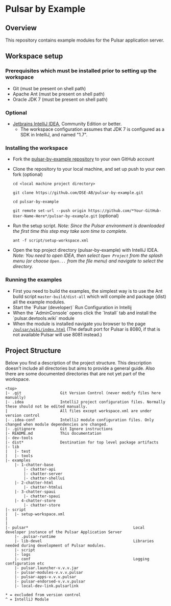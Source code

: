 Pulsar by Example
=================

Overview
--------
This repository contains example modules for the Pulsar application server.

Workspace setup
---------------
### Prerequisites which must be installed prior to setting up the workspace
* Git (must be present on shell path)
* Apache Ant (must be present on shell path)
* Oracle JDK 7 (must be present on shell path)

### Optional
* [Jetbrains IntelliJ IDEA](https://www.jetbrains.com/idea), Community Edition or better.
    * The workspace configuration assumes that JDK 7 is configured as a SDK in IntelliJ, and named "1.7".

### Installing the workspace
* Fork the [pulsar-by-example repository](https://github.com/DSE-AB/pulsar-by-example) to your own GitHub account
* Clone the repository to your local machine, and set up push to your own fork (optional)

    `cd <local machine project directory>`
    
    `git clone https://github.com/DSE-AB/pulsar-by-example.git`
    
    `cd pulsar-by-example`
    
    `git remote set-url --push origin https://github.com/*Your-GitHub-User-Name-Here*/pulsar-by-example.git` (optional)
    
* Run the setup script. *Note: Since the Pulsar environment is downloaded the first time this step 
may take som time to complete.*

    `ant -f script/setup-workspace.xml`
    
* Open the top project directory (pulsar-by-example) with IntelliJ IDEA. *Note: You need to open IDEA, then 
select `Open Project` from the splash menu (or choose `Open...` from the file menu) and navigate to select the directory.*

### Running the examples
* First you need to build the examples, the simplest way is to use the Ant build script `master-build/dist-all` which will compile and package (dist) all the example modules.
* Start the ´Pulsar (developer)` Run Configuration in Intellij
* When the ´AdminConsole´ opens click the ´Install´ tab and install the ´pulsar.devtools.wiki´ module
* When the module is installed navigate you browser to the page [`/pulsar/wiki/index.html`](http://localhost:8080/pulsar/wiki/index.html) (The default port for Pulsar is 8080, if that is not available Pulsar will use 8081 instead.) 

    
Project Structure
-----------------
Below you find a description of the project structure. This description doesn't include all directories but aims to 
provide a general guide. Also there are some documented directories that are not yet part of the workspace.

    <top>
    |- .git                 Git Version Control (never modify files here manually)
    |- .idea                IntelliJ project configuration files. Normally these should not be edited manually.
    |                       All files except workspace.xml are under version control
    |- .idea-conf           IntelliJ module configuration files. Only changed when module dependencies are changed.
    |- .gitignore           Git Ignore instructions
    |- README.md            This documentation
    |- dev-tools
    |- dist*                Destination for top level package artifacts
    |- lib
    |   |- test
    |   |- tools
    |- examples
        |- 1-chatter-base
            |- chatter-api
            |- chatter-server
            |- chatter-shellui
        |- 2-chatter-html
            |- chatter-htmlui
        |- 3-chatter-spaui
            |- chatter-spaui
        |- 4-chatter-store
            |- chatter-store
    |- script
    |   |- setup-workspace.xml
    |   
    |   
    |- pulsar*                                              Local developer instance of the Pulsar Application Server
        |- .pulsar-runtime
        |- lib-devel                                        Libraries needed during development of Pulsar modules.
        |- script
        |- logs
        |- conf                                             Logging configuration etc
        |- pulsar.launcher-v.v.v.jar    
        |- pulsar-modules-v.v.v.pulsar 
        |- pulsar-apps-v.v.v.pulsar 
        |- pulsar-endorsed-v.v.v.pulsar
        |- local-dev-link.pulsarlink
    
    * = excluded from version control
    ^ = IntelliJ Module
